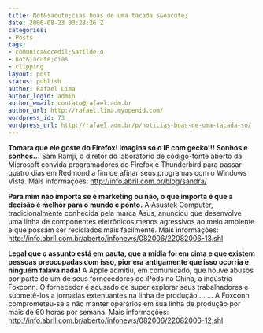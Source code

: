 ```yaml
---
title: Not&iacute;cias boas de uma tacada s&oacute;
date: 2006-08-23 03:28:26 Z
categories:
- Posts
tags:
- comunica&ccedil;&atilde;o
- not&iacute;cias
- clipping
layout: post
status: publish
author: Rafael Lima
author_login: admin
author_email: contato@rafael.adm.br
author_url: http://rafael.lima.myopenid.com/
wordpress_id: 73
wordpress_url: http://rafael.adm.br/p/noticias-boas-de-uma-tacada-so/
---
```


<strong>Tomara que ele goste do Firefox! Imagina s&oacute; o IE com gecko!!! Sonhos e sonhos...</strong>
Sam Ramji, o diretor do laborat&oacute;rio de c&oacute;digo-fonte aberto da Microsoft convida programadores do Firefox e Thunderbird para passar quatro dias em Redmond a fim de afinar seus programas com o Windows Vista.
Mais informa&ccedil;&otilde;es: <a href="http://info.abril.com.br/blog/sandra/">http://info.abril.com.br/blog/sandra/</a>

<strong>Para mim n&atilde;o importa se &eacute; marketing ou n&atilde;o, o que importa &eacute; que a decis&atilde;o &eacute; melhor para o mundo e ponto.</strong>
A Asustek Computer, tradicionalmente conhecida pela marca Asus, anunciou que desenvolve uma linha de componentes eletr&ocirc;nicos menos agressivos ao meio ambiente e que possam ser reciclados mais facilmente.
Mais informa&ccedil;&otilde;es: <a href="http://info.abril.com.br/aberto/infonews/082006/22082006-13.shl">http://info.abril.com.br/aberto/infonews/082006/22082006-13.shl</a>

<strong>Legal que o assunto est&aacute; em pauta, que a m&iacute;dia foi em cima e que existem pessoas preocupadas com isso, pior era antigamente que isso ocorria e ningu&eacute;m falava nada!</strong>
A Apple admitiu, em comunicado, que houve abusos por parte de um de seus fornecedores de iPods na China, a ind&uacute;stria Foxconn. O fornecedor &eacute; acusado de super explorar seus trabalhadores e submet&ecirc;-los a jornadas extenuantes na linha de produ&ccedil;&atilde;o....
... A Foxconn comprometeu-se a n&atilde;o manter oper&aacute;rios em sua linha de produ&ccedil;&atilde;o por mais de 60 horas por semana.
Mais informa&ccedil;&otilde;es: <a href="http://info.abril.com.br/aberto/infonews/082006/22082006-12.shl">http://info.abril.com.br/aberto/infonews/082006/22082006-12.shl</a>

